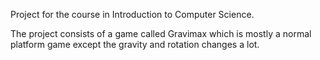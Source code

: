 Project for the course in Introduction to Computer Science. 

The project consists of a game called Gravimax which is mostly a normal platform game except the gravity and rotation changes a lot.
